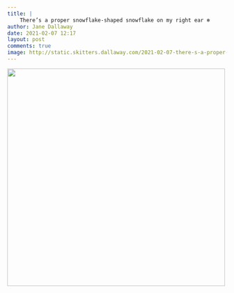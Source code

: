 ```yaml
---
title: |
    There’s a proper snowflake-shaped snowflake on my right ear ❄️
author: Jane Dallaway
date: 2021-02-07 12:17
layout: post
comments: true
image: http://static.skitters.dallaway.com/2021-02-07-there-s-a-proper-snowflake-shaped-snowflake-on-my-right-ear-fullsize-0.jpeg
---
```




<a href="http://static.skitters.dallaway.com/2021-02-07-there-s-a-proper-snowflake-shaped-snowflake-on-my-right-ear-fullsize-0.jpeg"><img src="http://static.skitters.dallaway.com/2021-02-07-there-s-a-proper-snowflake-shaped-snowflake-on-my-right-ear-thumb-0.jpeg" width="500" height="500"></a>

